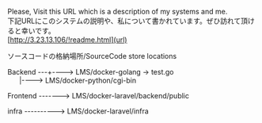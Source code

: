 Please, Visit this URL which is a description of my systems and me.<br>
下記URLにこのシステムの説明や、私について書かれています。ぜひ訪れて頂けると幸いです。<br>
[http://3.23.13.106/!readme.html](url)<br>

ソースコードの格納場所/SourceCode store locations

Backend ---+----> LMS/docker-golang -> test.go<br>
&nbsp;&nbsp;&nbsp;&nbsp;&nbsp;&nbsp;|----> LMS/docker-python/cgi-bin
           
Frontend -------> LMS/docker-laravel/backend/public

infra ----------> LMS/docker-laravel/infra
